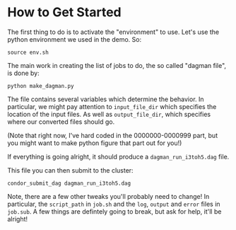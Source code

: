 # How to Get Started

The first thing to do is to activate the "environment" to use. Let's use the python environment we used in the demo. So:

```
source env.sh
```

The main work in creating the list of jobs to do, the so called "dagman file", is done by:

```
python make_dagman.py
```

The file contains several variables which determine the behavior.
In particular, we might pay attention to `input_file_dir` which specifies
the location of the input files.
As well as `output_file_dir`, which specifies where our converted files should go.

(Note that right now, I've hard coded in the 0000000-0000999 part, 
but you might want to make python figure that part out for you!)

If everything is going alright, it should produce a `dagman_run_i3toh5.dag` file.

This file you can then submit to the cluster:

```
condor_submit_dag dagman_run_i3toh5.dag
```

Note, there are a few other tweaks you'll probably need to change!
In particular, the `script_path` in `job.sh` and 
the `log`, `output` and `error` files in `job.sub`.
A few things are defintely going to break, but ask for help, it'll be alright!